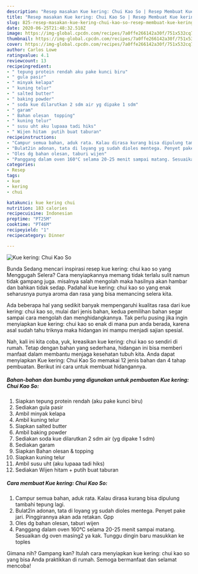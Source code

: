 ```yaml
---
description: "Resep masakan Kue kering: Chui Kao So | Resep Membuat Kue kering: Chui Kao So Yang Enak Banget"
title: "Resep masakan Kue kering: Chui Kao So | Resep Membuat Kue kering: Chui Kao So Yang Enak Banget"
slug: 825-resep-masakan-kue-kering-chui-kao-so-resep-membuat-kue-kering-chui-kao-so-yang-enak-banget
date: 2020-06-25T21:48:32.518Z
image: https://img-global.cpcdn.com/recipes/7a0ffe266142a30f/751x532cq70/kue-kering-chui-kao-so-foto-resep-utama.jpg
thumbnail: https://img-global.cpcdn.com/recipes/7a0ffe266142a30f/751x532cq70/kue-kering-chui-kao-so-foto-resep-utama.jpg
cover: https://img-global.cpcdn.com/recipes/7a0ffe266142a30f/751x532cq70/kue-kering-chui-kao-so-foto-resep-utama.jpg
author: Carlos Lowe
ratingvalue: 4.1
reviewcount: 13
recipeingredient:
- " tepung protein rendah aku pake kunci biru"
- " gula pasir"
- " minyak kelapa"
- " kuning telur"
- " salted butter"
- " baking powder"
- " soda kue dilarutkan 2 sdm air yg dipake 1 sdm"
- " garam"
- " Bahan olesan  topping"
- " kuning telur"
- " susu uht aku lupaaa tadi hiks"
- " Wijen hitam  putih buat taburan"
recipeinstructions:
- "Campur semua bahan, aduk rata. Kalau dirasa kurang bisa dipulung tambahi tepung lagi."
- "Bulat2in adonan, tata di loyang yg sudah dioles mentega. Penyet pake jari. Pinggirannya akan ada retakan. Gpp"
- "Oles dg bahan olesan, taburi wijen"
- "Panggang dalam oven 160°C selama 20-25 menit sampai matang. Sesuaikan dg oven masing2 ya kak. Tunggu dingin baru masukkan ke toples"
categories:
- Resep
tags:
- kue
- kering
- chui

katakunci: kue kering chui 
nutrition: 183 calories
recipecuisine: Indonesian
preptime: "PT25M"
cooktime: "PT46M"
recipeyield: "1"
recipecategory: Dinner

---
```



![Kue kering: Chui Kao So](https://img-global.cpcdn.com/recipes/7a0ffe266142a30f/751x532cq70/kue-kering-chui-kao-so-foto-resep-utama.jpg)

Bunda Sedang mencari inspirasi resep kue kering: chui kao so yang Menggugah Selera? Cara menyiapkannya memang tidak terlalu sulit namun tidak gampang juga. misalnya salah mengolah maka hasilnya akan hambar dan bahkan tidak sedap. Padahal kue kering: chui kao so yang enak seharusnya punya aroma dan rasa yang bisa memancing selera kita.



Ada beberapa hal yang sedikit banyak mempengaruhi kualitas rasa dari kue kering: chui kao so, mulai dari jenis bahan, kedua pemilihan bahan segar sampai cara mengolah dan menghidangkannya. Tak perlu pusing jika ingin menyiapkan kue kering: chui kao so enak di mana pun anda berada, karena asal sudah tahu triknya maka hidangan ini mampu menjadi sajian spesial.


Nah, kali ini kita coba, yuk, kreasikan kue kering: chui kao so sendiri di rumah. Tetap dengan bahan yang sederhana, hidangan ini bisa memberi manfaat dalam membantu menjaga kesehatan tubuh kita. Anda dapat menyiapkan Kue kering: Chui Kao So memakai 12 jenis bahan dan 4 tahap pembuatan. Berikut ini cara untuk membuat hidangannya.

<!--inarticleads1-->

##### Bahan-bahan dan bumbu yang digunakan untuk pembuatan Kue kering: Chui Kao So:

1. Siapkan  tepung protein rendah (aku pake kunci biru)
1. Sediakan  gula pasir
1. Ambil  minyak kelapa
1. Ambil  kuning telur
1. Siapkan  salted butter
1. Ambil  baking powder
1. Sediakan  soda kue dilarutkan 2 sdm air (yg dipake 1 sdm)
1. Sediakan  garam
1. Siapkan  Bahan olesan &amp; topping
1. Siapkan  kuning telur
1. Ambil  susu uht (aku lupaaa tadi hiks)
1. Sediakan  Wijen hitam + putih buat taburan




<!--inarticleads2-->

##### Cara membuat Kue kering: Chui Kao So:

1. Campur semua bahan, aduk rata. Kalau dirasa kurang bisa dipulung tambahi tepung lagi.
1. Bulat2in adonan, tata di loyang yg sudah dioles mentega. Penyet pake jari. Pinggirannya akan ada retakan. Gpp
1. Oles dg bahan olesan, taburi wijen
1. Panggang dalam oven 160°C selama 20-25 menit sampai matang. Sesuaikan dg oven masing2 ya kak. Tunggu dingin baru masukkan ke toples




Gimana nih? Gampang kan? Itulah cara menyiapkan kue kering: chui kao so yang bisa Anda praktikkan di rumah. Semoga bermanfaat dan selamat mencoba!

